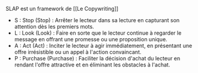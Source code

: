 SLAP est un framework de [[Le Copywriting]]
- S : Stop (Stop) : Arrêter le lecteur dans sa lecture en capturant son attention dès les premiers mots.
- L : Look (Look) : Faire en sorte que le lecteur continue à regarder le message en offrant une promesse ou une proposition unique.
- A : Act (Act) : Inciter le lecteur à agir immédiatement, en présentant une offre irrésistible ou un appel à l'action convaincant.
- P : Purchase (Purchase) : Faciliter la décision d'achat du lecteur en rendant l'offre attractive et en éliminant les obstacles à l'achat.
